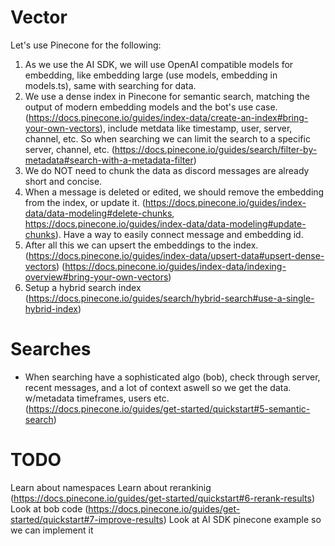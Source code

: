 # Vector
Let's use Pinecone for the following:
1. As we use the AI SDK, we will use OpenAI compatible models for embedding, like embedding large (use models, embedding in models.ts), same with searching for data.
2. We use a dense index in Pinecone for semantic search, matching the output of modern embedding models and the bot's use case. (https://docs.pinecone.io/guides/index-data/create-an-index#bring-your-own-vectors), include metdata like timestamp, user, server, channel, etc. So when searching we can limit the search to a specific server, channel, etc. (https://docs.pinecone.io/guides/search/filter-by-metadata#search-with-a-metadata-filter)
3. We do NOT need to chunk the data as discord messages are already short and concise.
4. When a message is deleted or edited, we should remove the embedding from the index, or update it. (https://docs.pinecone.io/guides/index-data/data-modeling#delete-chunks, https://docs.pinecone.io/guides/index-data/data-modeling#update-chunks). Have a way to easily connect message and embedding id.
5. After all this we can upsert the embeddings to the index. (https://docs.pinecone.io/guides/index-data/upsert-data#upsert-dense-vectors) (https://docs.pinecone.io/guides/index-data/indexing-overview#bring-your-own-vectors)
6. Setup a hybrid search index (https://docs.pinecone.io/guides/search/hybrid-search#use-a-single-hybrid-index)

# Searches
- When searching have a sophisticated algo (bob), check through server, recent messages, and a lot of context aswell so we get the data. w/metadata timeframes, users etc. (https://docs.pinecone.io/guides/get-started/quickstart#5-semantic-search)


# TODO 
Learn about namespaces
Learn about rerankinig (https://docs.pinecone.io/guides/get-started/quickstart#6-rerank-results)
Look at bob code (https://docs.pinecone.io/guides/get-started/quickstart#7-improve-results)
Look at AI SDK pinecone example so we can implement it